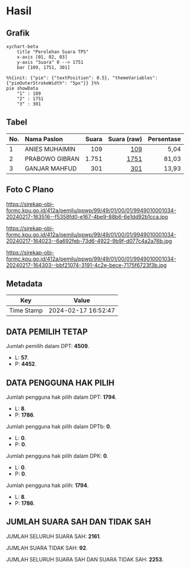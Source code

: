 # Hasil

## Grafik

```mermaid
xychart-beta
    title "Perolehan Suara TPS"
    x-axis [01, 02, 03]
    y-axis "Suara" 0 --> 1751
    bar [109, 1751, 301]
```

```mermaid
%%{init: {"pie": {"textPosition": 0.5}, "themeVariables": {"pieOuterStrokeWidth": "5px"}} }%%
pie showData
    "1" : 109
    "2" : 1751
    "3" : 301
```

## Tabel

| No. | Nama Paslon    | Suara | Suara (raw) | Persentase |
|:--- |:-------------- | -----:| -----------:| ----------:|
| 1   | ANIES MUHAIMIN | 109   | [109][p-1]  | 5,04       |
| 2   | PRABOWO GIBRAN | 1.751 | [1751][p-2] | 81,03      |
| 3   | GANJAR MAHFUD  | 301   | [301][p-3]  | 13,93      |


[p-1]: https://github.com/gigit-pemilu/pemilu-2024-99-luar-negeri/blob/main/pilpres/hitung-suara/sub/99-luar-negeri/sub/49-hong-kong-republik-rakyat-tiongkok/sub/01-hong-kong-republik-rakyat-tiongkok/sub/0001-hong-kong-republik-rakyat-tiongkok/sub/034-pos-030/sub/paslon-1.txt
[p-2]: https://github.com/gigit-pemilu/pemilu-2024-99-luar-negeri/blob/main/pilpres/hitung-suara/sub/99-luar-negeri/sub/49-hong-kong-republik-rakyat-tiongkok/sub/01-hong-kong-republik-rakyat-tiongkok/sub/0001-hong-kong-republik-rakyat-tiongkok/sub/034-pos-030/sub/paslon-2.txt
[p-3]: https://github.com/gigit-pemilu/pemilu-2024-99-luar-negeri/blob/main/pilpres/hitung-suara/sub/99-luar-negeri/sub/49-hong-kong-republik-rakyat-tiongkok/sub/01-hong-kong-republik-rakyat-tiongkok/sub/0001-hong-kong-republik-rakyat-tiongkok/sub/034-pos-030/sub/paslon-3.txt

## Foto C Plano

https://sirekap-obj-formc.kpu.go.id/412a/pemilu/ppwp/99/49/01/00/01/9949010001034-20240217-163516--f5358fd0-e167-4be9-88b6-6e1dd92b1cca.jpg

https://sirekap-obj-formc.kpu.go.id/412a/pemilu/ppwp/99/49/01/00/01/9949010001034-20240217-164023--6a692feb-73d6-4922-9b9f-d077c4a2a76b.jpg

https://sirekap-obj-formc.kpu.go.id/412a/pemilu/ppwp/99/49/01/00/01/9949010001034-20240217-164303--bbf21074-3191-4c2e-bece-7175f6723f3b.jpg


## Metadata

| Key        | Value               |
| ---------- | ------------------- |
| Time Stamp | 2024-02-17 16:52:47 |


## DATA PEMILIH TETAP

Jumlah pemilih dalam DPT: **4509**.
 * L: **57**.
 * P: **4452**.

## DATA PENGGUNA HAK PILIH

Jumlah pengguna hak pilih dalam DPT: **1794**.
 * L: **8**.
 * P: **1786**.

Jumlah pengguna hak pilih dalam DPTb: **0**.
 * L: **0**.
 * P: **0**.

Jumlah pengguna hak pilih dalam DPK: **0**.
 * L: **0**.
 * P: **0**.

Jumlah pengguna hak pilih: **1794**.
 * L: **8**.
 * P: **1786**.

## JUMLAH SUARA SAH DAN TIDAK SAH

JUMLAH SELURUH SUARA SAH: **2161**.

JUMLAH SUARA TIDAK SAH: **92**.

JUMLAH SELURUH SUARA SAH DAN SUARA TIDAK SAH: **2253**.


